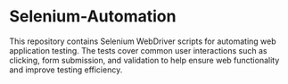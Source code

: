 # Selenium-Automation

This repository contains Selenium WebDriver scripts for automating web application testing.
The tests cover common user interactions such as clicking, form submission, and validation to help ensure web functionality and improve testing efficiency.
